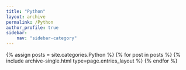 ```yaml
---
title: "Python"
layout: archive
permalink: /Python
author_profile: true
sidebar:
    nav: "sidebar-category"
---
```



{% assign posts = site.categories.Python %}
{% for post in posts %} {% include archive-single.html type=page.entries_layout %} {% endfor %}